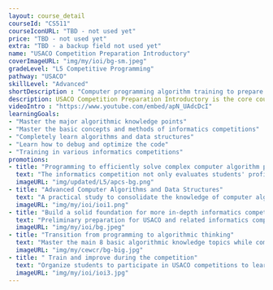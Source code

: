```yaml
---
layout: course_detail
courseId: "CS511"
courseIconURL: "TBD - not used yet"
price: "TBD - not used yet"
extra: "TBD - a backup field not used yet"
name: "USACO Competition Preparation Introductory"
coverImageURL: "img/my/ioi/bg-sm.jpeg"
gradeLevel: "L5 Competitive Programming"
pathway: "USACO"
skillLevel: "Advanced"
shortDescription : "Computer programming algorithm training to prepare for the USA Computing Olympiad"
description: USACO Competition Preparation Introductory is the core course at the L5 level. It begins the introductory preparation for USACO and other related informatics competitions. The main goal of this course is to transition students from programming to algorithmic thinking. The course mainly contains 8 basic algorithmic knowledge topics, while the course is accompanied by the completion of the USACO 50-question list, allowing students to exercise and build a solid foundation for more in-depth informatics competitions."
videoIntro : "https://www.youtube.com/embed/apN_UAdcDcI"
learningGoals:
- "Master the major algorithmic knowledge points"
- "Master the basic concepts and methods of informatics competitions"
- "Completely learn algorithms and data structures"
- "Learn how to debug and optimize the code"
- "Training in various informatics competitions"
promotions:
- title: "Programming to efficiently solve complex computer algorithm problems"
  text: "The informatics competition not only evaluates students' proficiency in programming languages, but also requires students to be able to design and implement solutions to complex computer algorithm problems in a timely manner."
  imageURL: "img/updated/L5/apcs-bg.png"
- title: "Advanced Computer Algorithms and Data Structures"
  text: "A practical study to consolidate the knowledge of computer algorithms and data structures, and to complete the University's core computer science curriculum in middle/high school."
  imageURL: "img/my/ioi/ioi1.png"
- title: "Build a solid foundation for more in-depth informatics competitions"
  text: "Preliminary preparation for USACO and related informatics competitions, build a solid foundation."
  imageURL: "img/my/ioi/bg.jpeg"
- title: "Transition from programming to algorithmic thinking"
  text: "Master the main 8 basic algorithmic knowledge topics while completing USACO 1's 50-question list."
  imageURL: "img/my/cewcr/bg-big.jpg"
- title: " Train and improve during the competition"
  text: "Organize students to participate in USACO competitions to learn, summarize and improve themselves through each competition."
  imageURL: "img/my/ioi/ioi3.jpg"
---
```

